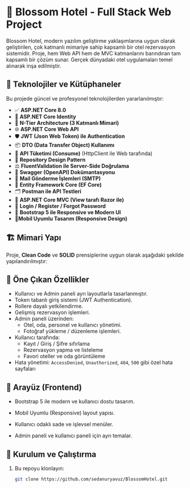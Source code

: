 # 🌸 Blossom Hotel - Full Stack Web Project

Blossom Hotel, modern yazılım geliştirme yaklaşımlarına uygun olarak geliştirilen, çok katmanlı mimariye sahip kapsamlı bir otel rezervasyon sistemidir. Proje, hem Web API hem de MVC katmanlarını barındıran tam kapsamlı bir çözüm sunar. Gerçek dünyadaki otel uygulamaları temel alınarak inşa edilmiştir.

## 🚀 Teknolojiler ve Kütüphaneler

Bu projede güncel ve profesyonel teknolojilerden yararlanılmıştır:

- ✅ **ASP.NET Core 8.0**
- 🔐 **ASP.NET Core Identity**
- 🧱 **N-Tier Architecture (3 Katmanlı Mimari)**
- 🌐 **ASP.NET Core Web API**
- 🛡️ **JWT (Json Web Token) ile Authentication**
- 📦 **DTO (Data Transfer Object) Kullanımı**
- 📡 **API Tüketimi (Consume)** (HttpClient ile Web tarafında)
- 🔁 **Repository Design Pattern**
- ⚖️ **FluentValidation ile Server-Side Doğrulama**
- 🧪 **Swagger (OpenAPI) Dokümantasyonu**
- 📮 **Mail Gönderme İşlemleri (SMTP)**
- 💾 **Entity Framework Core (EF Core)**
- 🗂️ **Postman ile API Testleri**
- 🎨 **ASP.NET Core MVC (View tarafı Razor ile)**
- 🔄 **Login / Register / Forgot Password**
- 🎨 **Bootstrap 5 ile Responsive ve Modern UI**
-  📱**Mobil Uyumlu Tasarım (Responsive Design)**
## 🏗️ Mimari Yapı

Proje, **Clean Code** ve **SOLID** prensiplerine uygun olarak aşağıdaki şekilde yapılandırılmıştır:


## 📌 Öne Çıkan Özellikler

- Kullanıcı ve Admin paneli ayrı layoutlarla tasarlanmıştır.
- Token tabanlı giriş sistemi (JWT Authentication).
- Rollere dayalı yetkilendirme.
- Gelişmiş rezervasyon işlemleri.
- Admin paneli üzerinden:
  - Otel, oda, personel ve kullanıcı yönetimi.
  - Fotoğraf yükleme / düzenleme işlemleri.
- Kullanıcı tarafında:
  - Kayıt / Giriş / Şifre sıfırlama
  - Rezervasyon yapma ve listeleme
  - Favori oteller ve oda görüntüleme
- Hata yönetimi: `AccessDenied`, `Unauthorized`, `404`, `500` gibi özel hata sayfaları

## 🎨 Arayüz (Frontend)
- Bootstrap 5 ile modern ve kullanıcı dostu tasarım.

- Mobil Uyumlu (Responsive) layout yapısı.

- Kullanıcı odaklı sade ve işlevsel menüler.

- Admin paneli ve kullanıcı paneli için ayrı temalar.

## 🔧 Kurulum ve Çalıştırma

1. Bu repoyu klonlayın:
   ```bash
   git clone https://github.com/sedanuryavuz/BlossomHotel.git
